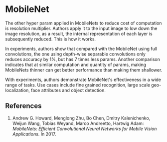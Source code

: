 # MobileNet

The other hyper param applied in MobileNets to reduce cost of computation is resolution multiplier. Authors apply it to the input image to low down the image resolution, as a result, the internal representation of each layer is subsequently reduced. This is how it works.

In experiments, authors show that compared with the MobileNet using full convolutions, the one using depth-wise separable convolutions only reduces accuracy by 1%, but has 7 times less params. Another comparison indicates that at similar computation and quantity of params, making MobileNets thinner can get better performance than making them shallower.

With experiments, authors demonstrate MobileNet's effectiveness in a wide range of tasks. Use cases include fine grained recognition, large scale geo-localization, face attributes and object detection.


## References
1. Andrew G. Howard, Menglong Zhu, Bo Chen, Dmitry Kalenichenko, Weijun Wang, Tobias Weyand, Marco Andreetto, Hartwig Adam: *MobileNets: Efficient Convolutional Neural Networks for Mobile Vision Applications*. In 2017.